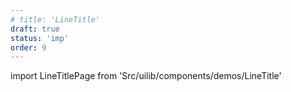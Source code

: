 ```yaml
---
# title: 'LineTitle'
draft: true
status: 'imp'
order: 9
---
```


<!--
  ATTENTION: This file is auto generated by using "makeDemosFactory".
  Do not change the content!
-->

import LineTitlePage from 'Src/uilib/components/demos/LineTitle'

<LineTitlePage />
